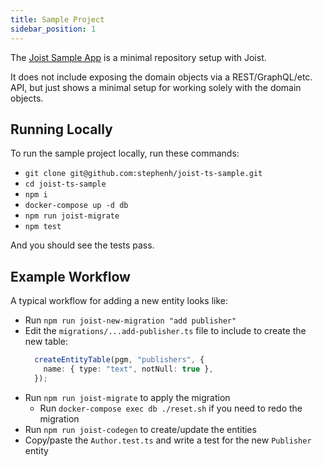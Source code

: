 ```yaml
---
title: Sample Project
sidebar_position: 1
---
```


The [Joist Sample App](https://github.com/stephenh/joist-ts-sample) is a minimal repository setup with Joist.

It does not include exposing the domain objects via a REST/GraphQL/etc. API, but just shows a minimal setup for working solely with the domain objects.

## Running Locally

To run the sample project locally, run these commands:

- `git clone git@github.com:stephenh/joist-ts-sample.git`
- `cd joist-ts-sample`
- `npm i`
- `docker-compose up -d db`
- `npm run joist-migrate`
- `npm test`

And you should see the tests pass.

## Example Workflow

A typical workflow for adding a new entity looks like:

- Run `npm run joist-new-migration "add publisher"`
- Edit the `migrations/...add-publisher.ts` file to include to create the new table:
  ```typescript
    createEntityTable(pgm, "publishers", {
      name: { type: "text", notNull: true },
    });
  ```
- Run `npm run joist-migrate` to apply the migration
  - Run `docker-compose exec db ./reset.sh` if you need to redo the migration
- Run `npm run joist-codegen` to create/update the entities
- Copy/paste the `Author.test.ts` and write a test for the new `Publisher` entity


